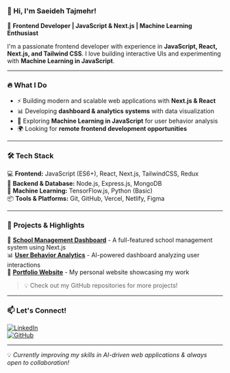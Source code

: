 ### 👋 Hi, I'm Saeideh Tajmehr! 

🚀 **Frontend Developer | JavaScript & Next.js | Machine Learning Enthusiast**  

I'm a passionate frontend developer with experience in **JavaScript, React, Next.js, and Tailwind CSS**. I love building interactive UIs and experimenting with **Machine Learning in JavaScript**.  

---

### 🔥 **What I Do**  
- ⚡ Building modern and scalable web applications with **Next.js & React**  
- 📊 Developing **dashboard & analytics systems** with data visualization  
- 🤖 Exploring **Machine Learning in JavaScript** for user behavior analysis  
- 🌍 Looking for **remote frontend development opportunities**  

---

### 🛠 **Tech Stack**  
💻 **Frontend:** JavaScript (ES6+), React, Next.js, TailwindCSS, Redux  
📡 **Backend & Database:** Node.js, Express.js, MongoDB  
🧠 **Machine Learning:** TensorFlow.js, Python (Basic)  
📦 **Tools & Platforms:** Git, GitHub, Vercel, Netlify, Figma  

---

### 📌 **Projects & Highlights**  
🚀 **[School Management Dashboard](#)** - A full-featured school management system using Next.js  
📊 **[User Behavior Analytics](#)** - AI-powered dashboard analyzing user interactions  
🎨 **[Portfolio Website](#)** - My personal website showcasing my work  

> 💡 Check out my GitHub repositories for more projects!  

---

### 📫 **Let's Connect!**  
[![LinkedIn](https://img.shields.io/badge/LinkedIn-blue?logo=linkedin&style=for-the-badge)](https://www.linkedin.com/in/saeidehtajmehr/)  
[![GitHub](https://img.shields.io/badge/GitHub-black?logo=github&style=for-the-badge)](https://github.com/saeide1997)  

---

💡 *Currently improving my skills in AI-driven web applications & always open to collaboration!*  
